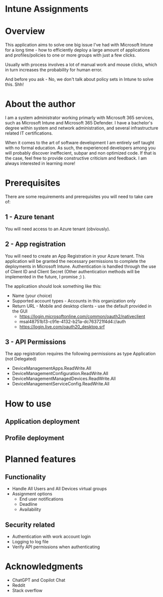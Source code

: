 # Intune Assignments

# Overview

This application aims to solve one big issue I've had with Microsoft Intune for a long time - how to efficiently deploy a large amount of applications and profiles/policies to one or more groups with just a few clicks.

Usually with process involves a lot of manual work and mouse clicks, which in turn increases the probability for human error.

And before you ask - No, we don't talk about policy sets in Intune to solve this. Shh!

# About the author

I am a system administrator working primarly with Microsoft 365 services, such as Microsoft Intune and Microsoft 365 Defender. I have a bachelor's degree within system and network administration, and several infrastructure related IT certifications.

When it comes to the art of software development I am entirely self taught with no formal education. As such, the experienced developers among you will probably discover ineffecient, subpar and non optimized code. If that is the case, feel free to provide constructive criticism and feedback. I am always interested in learning more!




# Prerequisites

There are some requirements and prerequisites you will need to take care of:

## 1 - Azure tenant

You will need access to an Azure tenant (obviously).

## 2 - App registration



You will need to create an App Registration in your Azure tenant. This application will be granted the necessary permissions to complete the deployments in Microsoft Intune.
Authentication is handled through the use of Client ID and Client Secret (Other authentication methods will be implemented in the future, I promise ;) ).

The applicatiion should look something like this:

- Name (your choice)
- Supported account types - Accounts in this organization only
- Return URL - Mobile and desktop clients - use the default provided in the GUI
    - https://login.microsoftonline.com/common/oauth2/nativeclient
    - msal48751b13-c91e-4132-b21a-dc763721f4d4://auth
    - https://login.live.com/oauth20_desktop.srf

## 3 - API Permissions

The app registration requires the following permissions as type Application (not Delegated)

- DeviceManagementApps.ReadWrite.All
- DeviceManagementConfiguration.ReadWrite.All
- DeviceManagementManagedDevices.ReadWrite.All
- DeviceManagementServiceConfig.ReadWrite.All



# How to use

## Application deployment

## Profile deployment

# Planned features

## Functionality

- Handle All Users and All Devices virtual groups
- Assignment options
    - End user notifications
    - Deadline
    - Availability 

## Security related

- Authentication with work account login
- Logging to log file
- Verify API permissions when authenticating


# Acknowledgments

- ChatGPT and Copilot Chat
- Reddit
- Stack overflow
